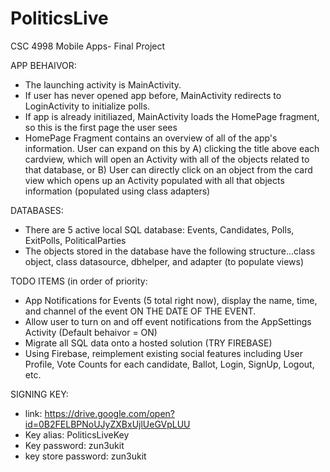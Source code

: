 # PoliticsLive
CSC 4998 Mobile Apps- Final Project

APP BEHAIVOR:
- The launching activity is MainActivity.
- If user has never opened app before, MainActivity redirects to LoginActivity to initialize polls.
- If app is already initiliazed, MainActivity loads the HomePage fragment, so this is the first page the user sees
- HomePage Fragment contains an overview of all of the app's information.  User can expand on this by A) clicking the title above each cardview, which will open an Activity with all of the objects related to that database, or B) User can directly click on an object from the card view which opens up an Activity populated with all that objects information (populated using class adapters)

DATABASES:
- There are 5 active local SQL database: Events, Candidates, Polls, ExitPolls, PoliticalParties
- The objects stored in the database have the following structure...class object, class datasource, dbhelper, and adapter (to populate views)


TODO ITEMS (in order of priority:
- App Notifications for Events (5 total right now), display the name, time, and channel of the event ON THE DATE OF THE EVENT.
- Allow user to turn on and off event notifications from the AppSettings Activity (Default behaivor = ON)
- Migrate all SQL data onto a hosted solution (TRY FIREBASE)
- Using Firebase, reimplement existing social features including User Profile, Vote Counts for each candidate, Ballot, Login, SignUp, Logout, etc.

SIGNING KEY:
- link: https://drive.google.com/open?id=0B2FELBPNoUJyZXBxUjlUeGVpLUU
- Key alias: PoliticsLiveKey
- Key password: zun3ukit
- key store password: zun3ukit
